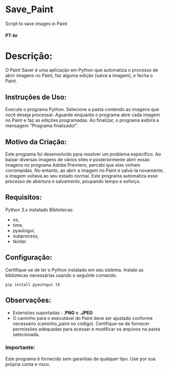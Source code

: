# Save_Paint
Script to save images in Paint

#### PT-br 

# Descrição:
O Paint Saver é uma aplicação em Python que automatiza o processo de abrir imagens no Paint, faz alguma edição (salva a imagem), e fecha o Paint.

## Instruções de Uso:

Execute o programa Python.
Selecione a pasta contendo as imagens que você deseja processar.
Aguarde enquanto o programa abre cada imagem no Paint e faz as edições programadas.
Ao finalizar, o programa exibirá a mensagem "Programa finalizado!".

## Motivo da Criação:
Este programa foi desenvolvido para resolver um problema específico. Ao baixar diversas imagens de vários sites e posteriormente abrir 
essas imagens no programa Adobe Premiere, percebi que elas vinham corrompidas. 
No entanto, ao abrir a imagem no Paint e salvá-la novamente, a imagem voltava ao seu estado normal. 
Este programa automatiza esse processo de abertura e salvamento, poupando tempo e esforço.

## Requisitos:

Python 3.x instalado
Bibliotecas: 
- os,
- time,
- pyautogui,
- subprocess,
- tkinter
  
## Configuração:

Certifique-se de ter o Python instalado em seu sistema.
Instale as bibliotecas necessárias usando o seguinte comando:
```
pip install pyautogui tk
```
## Observações:

- Extensões suportadas : **.PNG** e **.JPEG**
- O caminho para o executável do Paint deve ser ajustado conforme necessário (caminho_paint no código).
Certifique-se de fornecer permissões adequadas para acessar e modificar os arquivos na pasta selecionada.

### Importante:

Este programa é fornecido sem garantias de qualquer tipo. Use por sua própria conta e risco.
